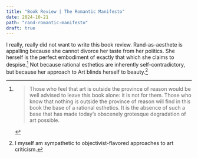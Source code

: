 ```yaml
---
title: "Book Review | The Romantic Manifesto"
date: 2024-10-21
path: "rand-romantic-manifesto"
draft: true
---
```


I really, really did not want to write this book review. Rand-as-aesthete is appalling because she cannot divorce her taste from her politics. She herself is the perfect embodiment of exactly that which she claims to despise.[^1] Not because rational esthetics are inherently self-contradictory, but because her approach to Art blinds herself to beauty.[^2]


[^1]: > Those who feel that art is outside the province of reason would be well advised to leave this book alone: it is not for them. Those who know that nothing is outside the province of reason will find in this book the base of a rational esthetics. It is the absence of such a base that has made today’s obscenely grotesque degradation of art possible.

[^2]: I myself am sympathetic to objectivist-flavored approaches to art criticism. 
